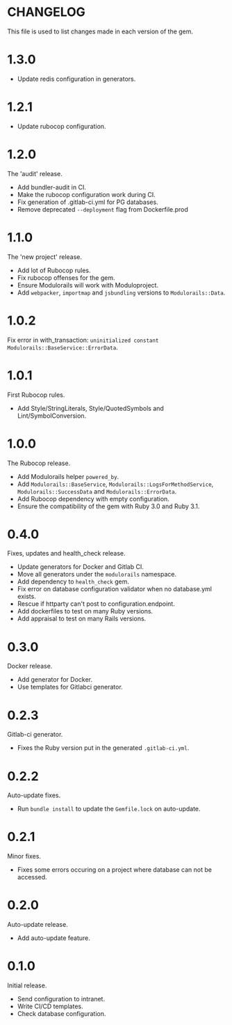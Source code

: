 #  CHANGELOG

This file is used to list changes made in each version of the gem.

# 1.3.0

- Update redis configuration in generators.

# 1.2.1

- Update rubocop configuration.

# 1.2.0

The 'audit' release.

- Add bundler-audit in CI.
- Make the rubocop configuration work during CI.
- Fix generation of .gitlab-ci.yml for PG databases.
- Remove deprecated `--deployment` flag from Dockerfile.prod

# 1.1.0

The 'new project' release.

- Add lot of Rubocop rules.
- Fix rubocop offenses for the gem.
- Ensure Modulorails will work with Moduloproject.
- Add `webpacker`, `importmap` and `jsbundling` versions to `Modulorails::Data`.

# 1.0.2

Fix error in with_transaction: `uninitialized constant Modulorails::BaseService::ErrorData`.

# 1.0.1

First Rubocop rules.

- Add Style/StringLiterals, Style/QuotedSymbols and Lint/SymbolConversion.

# 1.0.0

The Rubocop release.

- Add Modulorails helper `powered_by`.
- Add `Modulorails::BaseService`, `Modulorails::LogsForMethodService`,
  `Modulorails::SuccessData` and `Modulorails::ErrorData`.
- Add Rubocop dependency with empty configuration.
- Ensure the compatibility of the gem with Ruby 3.0 and Ruby 3.1.

# 0.4.0

Fixes, updates and health_check release.

- Update generators for Docker and Gitlab CI.
- Move all generators under the `modulorails` namespace.
- Add dependency to `health_check` gem.
- Fix error on database configuration validator when no database.yml exists.
- Rescue if httparty can't post to configuration.endpoint.
- Add dockerfiles to test on many Ruby versions.
- Add appraisal to test on many Rails versions.

# 0.3.0

Docker release.

- Add generator for Docker.
- Use templates for Gitlabci generator. 

# 0.2.3

Gitlab-ci generator.

- Fixes the Ruby version put in the generated `.gitlab-ci.yml`.

# 0.2.2

Auto-update fixes.

- Run `bundle install` to update the `Gemfile.lock` on auto-update.

# 0.2.1

Minor fixes.

- Fixes some errors occuring on a project where database can not be accessed.

# 0.2.0

Auto-update release.

- Add auto-update feature.

# 0.1.0

Initial release.

- Send configuration to intranet.
- Write CI/CD templates.
- Check database configuration.
